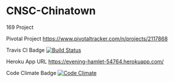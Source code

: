 # CNSC-Chinatown
169 Project


Pivotal Project
https://www.pivotaltracker.com/n/projects/2117868

Travis CI Badge
[![Build Status](https://travis-ci.org/smandrell/CNSC-Chinatown.svg?branch=master)](https://travis-ci.org/smandrell/CNSC-Chinatown)

Heroku App URL
https://evening-hamlet-54764.herokuapp.com/

Code Climate Badge
[![Code Climate](https://codeclimate.com/github/Ebrahem-Farooqui/CNSC-Chinatown/badges/gpa.svg)](https://codeclimate.com/github/Ebrahem-Farooqui/CNSC-Chinatown)